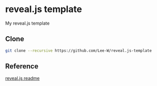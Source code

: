 # reveal.js template
My reveal.js template

## Clone

```sh
git clone --recursive https://github.com/Lee-W/reveal.js-template
```

## Reference
[reveal.js readme](https://github.com/hakimel/reveal.js/blob/master/README.md)

